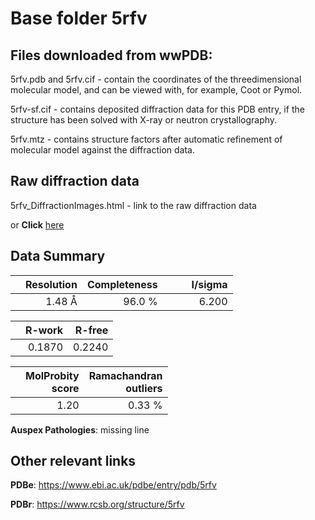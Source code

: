 # Base folder 5rfv

## Files downloaded from wwPDB:

5rfv.pdb and 5rfv.cif - contain the coordinates of the threedimensional molecular model, and can be viewed with, for example, Coot or Pymol.

5rfv-sf.cif - contains deposited diffraction data for this PDB entry, if the structure has been solved with X-ray or neutron crystallography.

5rfv.mtz - contains structure factors after automatic refinement of molecular model against the diffraction data.

## Raw diffraction data

5rfv_DiffractionImages.html - link to the raw diffraction data 

or **Click** [here](https://zenodo.org/record/3731531) 

## Data Summary
|   | Resolution | Completeness| I/sigma |
|---|-------------:|----------------:|--------------:|
|   |1.48 Å|96.0  %|<img width=50/>6.200|

|   | **R-work**| **R-free**   
|---|-------------:|----------------:|           
||  0.1870|  0.2240|

|   |**MolProbity<br>score**| **Ramachandran<br>outliers** 
|---|-------------:|----------------:|
||  1.20|  0.33 %|

**Auspex Pathologies**: missing line

 

## Other relevant links 
**PDBe**:  https://www.ebi.ac.uk/pdbe/entry/pdb/5rfv
 
**PDBr**: https://www.rcsb.org/structure/5rfv 

